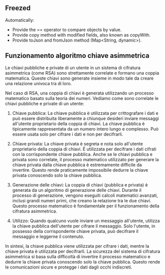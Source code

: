 ## Freezed
Automatically:
- Provide the == operator to compare objects by value.
- Provide copy method with modified fields, also known as copyWith.
- Provide toJson and fromJson method (Map<String, dynamic>).

## Funzionamento algoritmo chiave asimmetrica
Le chiavi pubbliche e private di un utente in un sistema di cifratura asimmetrica (come RSA) sono strettamente correlate e formano una coppia matematica. Queste chiavi sono generate insieme in modo tale da creare una relazione univoca tra di loro.

Nel caso di RSA, una coppia di chiavi è generata utilizzando un processo matematico basato sulla teoria dei numeri. Vediamo come sono correlate le chiavi pubbliche e private di un utente:

1. Chiave pubblica:
La chiave pubblica è utilizzata per crittografare i dati e può essere distribuita liberamente a chiunque desideri inviare messaggi all'utente proprietario della coppia di chiavi. La chiave pubblica è tipicamente rappresentata da un numero intero lungo e complesso. Può essere usata solo per cifrare i dati e non per decifrarli.

2. Chiave privata:
La chiave privata è segreta e nota solo all'utente proprietario della coppia di chiavi. È utilizzata per decifrare i dati cifrati con la corrispondente chiave pubblica. Anche se le chiavi pubblica e privata sono correlate, il processo matematico utilizzato per generare la chiave privata dalla chiave pubblica è estremamente difficile da invertire. Questo rende praticamente impossibile dedurre la chiave privata conoscendo solo la chiave pubblica.

3. Generazione delle chiavi:
La coppia di chiavi (pubblica e privata) è generata da un algoritmo di generazione delle chiavi. Durante il processo di generazione, vengono eseguiti calcoli matematici avanzati, inclusi grandi numeri primi, che creano la relazione tra le due chiavi. Questo processo matematico è fondamentale per il funzionamento della cifratura asimmetrica.

4. Utilizzo:
Quando qualcuno vuole inviare un messaggio all'utente, utilizza la chiave pubblica dell'utente per cifrare il messaggio. Solo l'utente, in possesso della corrispondente chiave privata, può decifrare il messaggio e leggerne il contenuto.

In sintesi, la chiave pubblica viene utilizzata per cifrare i dati, mentre la chiave privata è utilizzata per decifrarli. La sicurezza del sistema di cifratura asimmetrica si basa sulla difficoltà di invertire il processo matematico e dedurre la chiave privata conoscendo solo la chiave pubblica. Questo rende le comunicazioni sicure e protegge i dati dagli occhi indiscreti.
